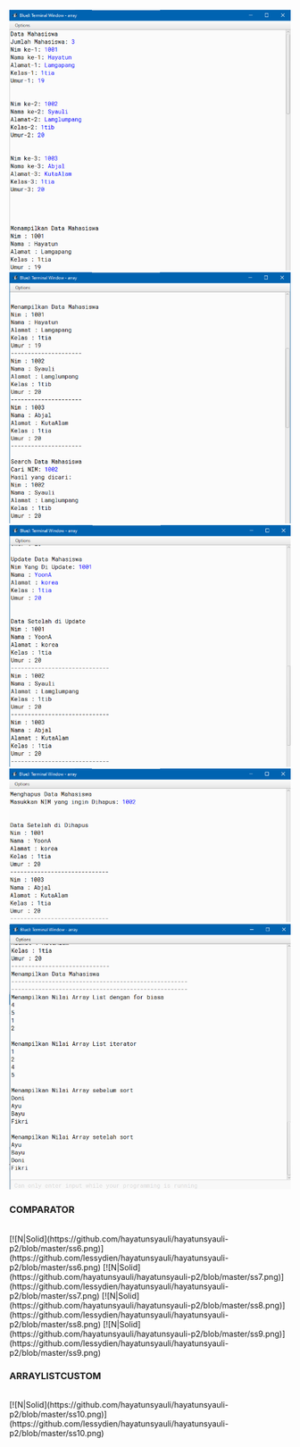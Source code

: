 [![N|Solid](https://github.com/hayatunsyauli/hayatunsyauli-p2/blob/master/ss1.png)](https://github.com/lessydien/hayatunsyauli/hayatunsyauli-p2/blob/master/ss1.png)
[![N|Solid](https://github.com/hayatunsyauli/hayatunsyauli-p2/blob/master/ss2.png)](https://github.com/lessydien/hayatunsyauli/hayatunsyauli-p2/blob/master/ss2.png)
[![N|Solid](https://github.com/hayatunsyauli/hayatunsyauli-p2/blob/master/ss3.png)](https://github.com/lessydien/hayatunsyauli/hayatunsyauli-p2/blob/master/ss3.png)
[![N|Solid](https://github.com/hayatunsyauli/hayatunsyauli-p2/blob/master/ss4.png)](https://github.com/lessydien/hayatunsyauli/hayatunsyauli-p2/blob/master/ss4.png)
[![N|Solid](https://github.com/hayatunsyauli/hayatunsyauli-p2/blob/master/ss5.png)](https://github.com/lessydien/hayatunsyauli/hayatunsyauli-p2/blob/master/ss5.png)
<br>
<h3>COMPARATOR</h3>
<br>
[![N|Solid](https://github.com/hayatunsyauli/hayatunsyauli-p2/blob/master/ss6.png)](https://github.com/lessydien/hayatunsyauli/hayatunsyauli-p2/blob/master/ss6.png)
[![N|Solid](https://github.com/hayatunsyauli/hayatunsyauli-p2/blob/master/ss7.png)](https://github.com/lessydien/hayatunsyauli/hayatunsyauli-p2/blob/master/ss7.png)
[![N|Solid](https://github.com/hayatunsyauli/hayatunsyauli-p2/blob/master/ss8.png)](https://github.com/lessydien/hayatunsyauli/hayatunsyauli-p2/blob/master/ss8.png)
[![N|Solid](https://github.com/hayatunsyauli/hayatunsyauli-p2/blob/master/ss9.png)](https://github.com/lessydien/hayatunsyauli/hayatunsyauli-p2/blob/master/ss9.png)
<br>
<h3>ARRAYLISTCUSTOM</h3>
<br>
[![N|Solid](https://github.com/hayatunsyauli/hayatunsyauli-p2/blob/master/ss10.png)](https://github.com/lessydien/hayatunsyauli/hayatunsyauli-p2/blob/master/ss10.png)
